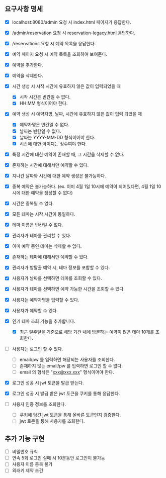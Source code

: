 ## 요구사항 명세

- [x] localhost:8080/admin 요청 시 index.html 페이지가 응답한다.
- [x] /admin/reservation 요청 시 reservation-legacy.html 응답한다.
- [x] /reservations 요청 시 예약 목록을 응답한다.
- [x] 예약 페이지 요청 시 예약 목록을 조회하여 보여준다.
- [x] 예약을 추가한다.
- [x] 예약을 삭제한다.


- [x] 시간 생성 시 시작 시간에 유효하지 않은 값이 입력되었을 때
    - [x] 시작 시간은 빈칸일 수 없다.
    - [x] HH:MM 형식이어야 한다.

- [x] 예약 생성 시 예약자명, 날짜, 시간에 유효하지 않은 값이 입력 되었을 때
    - [x] 예약자명은 빈칸일 수 없다.
    - [x] 날짜는 빈칸일 수 없다.
    - [x] 날짜는 YYYY-MM-DD 형식이어야 한다.
    - [x] 시간에 대한 아이디는 정수여야 한다.

- [x] 특정 시간에 대한 예약이 존재할 때, 그 시간을 삭제할 수 없다.
- [x] 존재하는 시간에 대해서만 예약할 수 있다.

- [x] 지나간 날짜와 시간에 대한 예약 생성은 불가능하다.
- [x] 중복 예약은 불가능하다. (ex. 이미 4월 1일 10시에 예약이 되어있다면, 4월 1일 10시에 대한 예약을 생성할 수 없다)
- [x] 시간은 중복될 수 없다.

- [x] 모든 테마는 시작 시간이 동일하다.
- [x] 테마 이름은 빈칸일 수 없다.
- [x] 관리자가 테마를 관리할 수 있다.
- [x] 이미 예약 중인 테마는 삭제할 수 없다.
- [x] 존재하는 테마에 대해서만 예약할 수 있다.
- [x] 관리자가 방탈출 예약 시, 테마 정보를 포함할 수 있다.

- [x] 사용자가 날짜를 선택하면 테마를 조회할 수 있다.
- [x] 사용자가 테마를 선택하면 예약 가능한 시간을 조회할 수 있다.
- [x] 사용자는 예약자명을 입력할 수 있다.
- [x] 사용자가 예약할 수 있다.
- [x] 인기 테마 조회 기능을 추가합니다.
    - [x] 최근 일주일을 기준으로 해당 기간 내에 방문하는 예약이 많은 테마 10개를 조회한다.

- [ ] 사용자는 로그인 할 수 있다.
    - [ ] email/pw 를 입력하면 해당되는 사용자를 조회한다.
    - [ ] 존재하지 않는 email/pw 를 입력하면 로그인 할 수 없다.
    - [ ] email 의 형식은 "xxx@xxx.xxx" 형식이어야 한다.

- [x] 로그인 성공 시 jwt 토큰을 발급 받는다.
- [x] 로그인 성공 시 발급 받은 jwt 토큰을 쿠키를 통해 응답한다.

- [ ] 사용자 인증 정보를 조회한다.
    - [ ] 쿠키에 담긴 jwt 토큰을 통해 올바른 토큰인지 검증한다.
    - [ ] jwt 토큰을 통해 사용자를 조회한다.

## 추가 기능 구현

- [ ] 비밀번호 규칙
- [ ] 연속 5회 로그인 실패 시 10분동안 로그인이 불가능
- [ ] 사용자 이름 중복 불가
- [ ] 외래키 제약 조건
